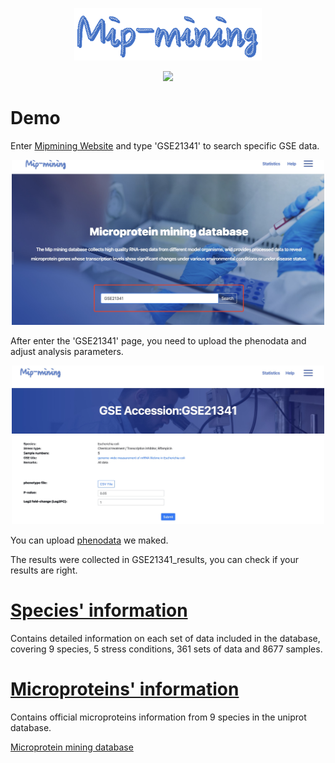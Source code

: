 <p align="center">
  <img src="https://raw.githubusercontent.com/GlancerZ/Mipmining/main/Figure/logo.png" width="300">
</p>

<p align="center">
  <img src="https://raw.githubusercontent.com/GlancerZ/Mipmining/main/Figure/workflow.png" width="800">
</p>

# Demo
Enter [Mipmining Website](https://weilab.sjtu.edu.cn/mipmining/) and type 'GSE21341' to search specific GSE data.
<p align="center">
  <img src="https://raw.githubusercontent.com/GlancerZ/Mipmining/main/Figure/frontpage.png" width="500">
</p>
After enter the 'GSE21341' page, you need to upload the phenodata and adjust analysis parameters.
<p align="center">
  <img src="https://raw.githubusercontent.com/GlancerZ/Mipmining/main/Figure/GSE21341.png" width="500">
</p>

You can upload [phenodata](https://raw.githubusercontent.com/GlancerZ/Mipmining/main/GSE21341_result/phenodata.csv) we maked. 

The results were collected in GSE21341_results, you can check if your results are right. 

# [Species' information](https://raw.githubusercontent.com/GlancerZ/Mipmining/main/Data_collection/9-species-GSE.xlsx)
Contains detailed information on each set of data included in the database, covering 9 species, 5 stress conditions, 361 sets of data and 8677 samples.


# [Microproteins' information](https://raw.githubusercontent.com/GlancerZ/Mipmining/main/Data_collection/9-species-GSE.xlsx)
Contains official microproteins information from 9 species in the uniprot database.

[Microprotein mining database](https://weilab.sjtu.edu.cn/mipmining/)
